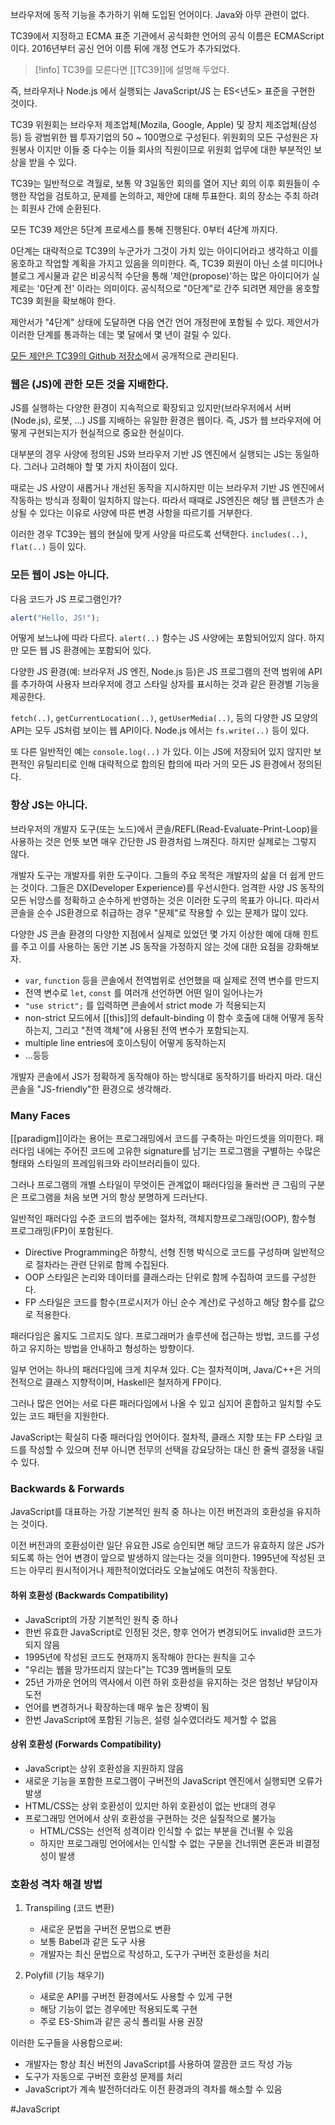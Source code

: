 브라우저에 동적 기능을 추가하기 위해 도입된 언어이다. Java와 아무 관련이 없다.

TC39에서 지정하고 ECMA 표준 기관에서 공식화한 언어의 공식 이름은 ECMAScript이다. 2016년부터 공신 언어 이름 뒤에 개정 연도가 추가되었다.

> [!info] TC39를 모른다면 [[TC39]]에 설명해 두었다.

즉, 브라우저나 Node.js 에서 실행되는 JavaScript/JS 는 ES<년도> 표준을 구현한 것이다.

TC39 위원회는 브라우저 제조업체(Mozila, Google, Apple) 및 장치 제조업체(삼성 등) 등 광범위한 웹 투자기업의 50 ~ 100명으로 구성된다. 위원회의 모든 구성원은 자원봉사 이지만 이들 중 다수는 이들 회사의 직원이므로 위원회 업무에 대한 부분적인 보상을 받을 수 있다.

TC39는 일반적으로 격월로, 보통 약 3일동안 회의를 열어 지난 회의 이후 회원들이 수행한 작업을 검토하고, 문제를 논의하고, 제안에 대해 투표한다. 회의 장소는 주최 하려는 회원사 간에 순환된다.

모든 TC39 제안은 5단계 프로세스를 통해 진행된다. 0부터 4단계 까지다.

0단계는 대략적으로 TC39의 누군가가 그것이 가치 있는 아이디어라고 생각하고 이를 옹호하고 작업할 계획을 가지고 있음을 의미한다. 즉, TC39 회원이 아닌 소셜 미디어나 블로그 게시물과 같은 비공식적 수단을 통해 '제안(propose)'하는 많은 아이디어가 실제로는 '0단계 전' 이라는 의미이다. 공식적으로 "0단계"로 간주 되려면 제안을 옹호할 TC39 회원을 확보해야 한다.

제안서가 "4단계" 상태에 도달하면 다음 연간 언어 개정판에 포함될 수 있다. 제안서가 이러한 단계를 통과하는 데는 몇 달에서 몇 년이 걸릴 수 있다.

[모든 제안은 TC39의 Github 저장소](https://github.com/tc39/proposals)에서 공개적으로 관리된다.

### 웹은 (JS)에 관한 모든 것을 지배한다.
JS를 실행하는 다양한 환경이 지속적으로 확장되고 있지만(브라우저에서 서버(Node.js), 로봇, ...) JS를 지배하는 유일한 환경은 웹이다. 즉, JS가 웹 브라우저에 어떻게 구현되는지가 현실적으로 중요한 현실이다.

대부분의 경우 사양에 정의된 JS와 브라우저 기반 JS 엔진에서 실행되는 JS는 동일하다. 그러나 고려해야 할 몇 가지 차이점이 있다.

때로는 JS 사양이 새롭거나 개선된 동작을 지시하지만 이는 브라우저 기반 JS 엔진에서 작동하는 방식과 정확이 일치하지 않는다. 따라서 때때로 JS엔진은 해당 웹 콘텐츠가 손상될 수 있다는 이유로 사양에 따른 변경 사항을 따르기를 거부한다.

이러한 경우 TC39는 웹의 현실에 맞게 사양을 따르도록 선택한다. `includes(..)`, `flat(..)` 등이 있다.

### 모든 웹이 JS는 아니다.
다음 코드가 JS 프로그램인가?
```javascript
alert("Hello, JS!");
```
어떻게 보느냐에 따라 다르다. `alert(..)` 함수는 JS 사양에는 포함되어있지 않다. 하지만 모든 웹 JS 환경에는 포함되어 있다. 

다양한 JS 환경(예: 브라우저 JS 엔진, Node.js 등)은 JS 프로그램의 전역 범위에 API를 추가하여 사용자 브라우저에 경고 스타일 상자를 표시하는 것과 같은 환경별 기능을 제공한다.

`fetch(..)`, `getCurrentLocation(..)`, `getUserMedia(..)`, 등의 다양한 JS 모양의 API는 모두 JS처럼 보이는 웹 API이다. Node.js 에서는 `fs.write(..)` 등이 있다.

또 다른 일반적인 예는 `console.log(..)` 가 있다. 이는 JS에 저장되어 있지 않지만 보편적인 유틸리티로 인해 대략적으로 합의된 합의에 따라 거의 모든 JS 환경에서 정의된다.

### 항상 JS는 아니다.
브라우저의 개발자 도구(또는 노드)에서 콘솔/REFL(Read-Evaluate-Print-Loop)을 사용하는 것은 언뜻 보면 매우 간단한 JS 환경처럼 느껴진다. 하지만 실제로는 그렇지 않다.

개발자 도구는 개발자를 위한 도구이다. 그들의 주요 목적은 개발자의 삶을 더 쉽게 만드는 것이다. 그들은 DX(Developer Experience)를 우선시한다. 엄격한 사양 JS 동작의 모든 뉘앙스를 정확하고 순수하게 반영하는 것은 이러한 도구의 목표가 아니다. 따라서 콘솔을 순수 JS환경으로 취급하는 경우 "문제"로 작용할 수 있는 문제가 많이 있다.

다양한 JS 콘솔 환경의 다양한 지점에서 실제로 있었던 몇 가지 이상한 예에 대해 힌트를 주고 이를 사용하는 동안 기본 JS 동작을 가정하지 않는 것에 대한 요점을 강화해보자.
- `var`, `function` 등을 콘솔에서 전역범위로 선언했을 때 실제로 전역 변수를 만드지
- 전역 변수로 `let`, `const` 를 여러개 선언하면 어떤 일이 일어나는가
- `"use strict";` 를 입력하면 콘솔에서 strict mode 가 적용되는지
- non-strict 모드에서 [[this]]의 default-binding 이 함수 호출에 대해 어떻게 동작하는지, 그리고 "전역 객체"에 사용된 전역 변수가 포함되는지.
- multiple line entries에 호이스팅이 어떻게 동작하는지
- ...등등

개발자 콘솔에서 JS가 정확하게 동작해야 하는 방식대로 동작하기를 바라지 마라. 대신 콘솔을 "JS-friendly"한 환경으로 생각해라.
### Many Faces
[[paradigm]]이라는 용어는 프로그래밍에서 코드를 구축하는 마인드셋을 의미한다. 패러다임 내에는 주어진 코드에 고유한 signature를 남기는 프로그램을 구별하는 수많은 형태와 스타일의 프레임워크와 라이브러리들이 있다.

그러나 프로그램의 개별 스타일이 무엇이든 관계없이 패러다임을 둘러싼 큰 그림의 구분은 프로그램을 처음 보면 거의 항상 분명하게 드러난다.

일반적인 패러다임 수준 코드의 범주에는 절차적, 객체지향프로그래밍(OOP), 함수형 프로그래밍(FP)이 포함된다.
- Directive Programming은 하향식, 선형 진행 박식으로 코드를 구성하며 일반적으로 절차라는 관련 단위로 함께 수집된다.
- OOP 스타일은 논리와 데이터를 클래스라는 단위로 함께 수집하여 코드를 구성한다.
- FP 스타일은 코드를 함수(프로시저가 아닌 순수 계산)로 구성하고 해당 함수를 값으로 적용한다.

패러다임은 옳지도 그르지도 않다. 프로그래머가 솔루션에 접근하는 방법, 코드를 구성하고 유지하는 방법을 안내하고 형성하는 방향이다.

일부 언어는 하나의 패러다임에 크게 치우쳐 있다. C는 절차적이며, Java/C++은 거의 전적으로 클래스 지향적이며, Haskell은 철저하게 FP이다.

그러나 많은 언어는 서로 다른 패러다임에서 나올 수 있고 심지어 혼합하고 일치할 수도 있는 코드 패턴을 지원한다.

JavaScript는 확실히 다중 패러다임 언어이다. 절차적, 클래스 지향 또는 FP 스타일 코드를 작성할 수 있으며 전부 아니면 전무의 선택을 강요당하는 대신 한 줄씩 결정을 내릴 수 있다.

### Backwards & Forwards
JavaScript를 대표하는 가장 기본적인 원칙 중 하나는 이전 버전과의 호환성을 유지하는 것이다.

이전 버전과의 호환성이란 일단 유요한 JS로 승인되면 해당 코드가 유효하지 않은 JS가 되도록 하는 언어 변경이 앞으로 발생하지 않는다는 것을 의미한다. 1995년에 작성된 코드는 아무리 원시적이거나 제한적이었더라도 오늘날에도 여전히 작동한다.

#### 하위 호환성 (Backwards Compatibility)
- JavaScript의 가장 기본적인 원칙 중 하나
- 한번 유효한 JavaScript로 인정된 것은, 향후 언어가 변경되어도 invalid한 코드가 되지 않음
- 1995년에 작성된 코드도 현재까지 동작해야 한다는 원칙을 고수
- "우리는 웹을 망가뜨리지 않는다"는 TC39 멤버들의 모토
- 25년 가까운 언어의 역사에서 이런 하위 호환성을 유지하는 것은 엄청난 부담이자 도전
- 언어를 변경하거나 확장하는데 매우 높은 장벽이 됨 
- 한번 JavaScript에 포함된 기능은, 설령 실수였더라도 제거할 수 없음

#### 상위 호환성 (Forwards Compatibility)
- JavaScript는 상위 호환성을 지원하지 않음
- 새로운 기능을 포함한 프로그램이 구버전의 JavaScript 엔진에서 실행되면 오류가 발생
- HTML/CSS는 상위 호환성이 있지만 하위 호환성이 없는 반대의 경우
- 프로그래밍 언어에서 상위 호환성을 구현하는 것은 실질적으로 불가능
  - HTML/CSS는 선언적 성격이라 인식할 수 없는 부분을 건너뛸 수 있음
  - 하지만 프로그래밍 언어에서는 인식할 수 없는 구문을 건너뛰면 혼돈과 비결정성이 발생

### 호환성 격차 해결 방법
1. Transpiling (코드 변환)
   - 새로운 문법을 구버전 문법으로 변환
   - 보통 Babel과 같은 도구 사용
   - 개발자는 최신 문법으로 작성하고, 도구가 구버전 호환성을 처리

2. Polyfill (기능 채우기)
   - 새로운 API를 구버전 환경에서도 사용할 수 있게 구현
   - 해당 기능이 없는 경우에만 적용되도록 구현
   - 주로 ES-Shim과 같은 공식 폴리필 사용 권장

이러한 도구들을 사용함으로써:
- 개발자는 항상 최신 버전의 JavaScript를 사용하여 깔끔한 코드 작성 가능
- 도구가 자동으로 구버전 호환성 문제를 처리
- JavaScript가 계속 발전하더라도 이전 환경과의 격차를 해소할 수 있음

#JavaScript
